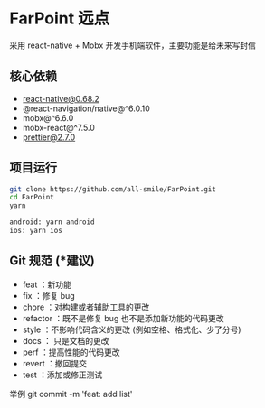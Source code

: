 # FarPoint 远点
采用 react-native + Mobx 开发手机端软件，主要功能是给未来写封信

## 核心依赖
- react-native@0.68.2
- @react-navigation/native@^6.0.10
- mobx@^6.6.0
- mobx-react@^7.5.0
- prettier@2.7.0

## 项目运行
```bash
git clone https://github.com/all-smile/FarPoint.git
cd FarPoint
yarn

android: yarn android
ios: yarn ios
```


## Git 规范 (*建议)
- feat ：新功能
- fix ：修复 bug
- chore ：对构建或者辅助工具的更改
- refactor ：既不是修复 bug 也不是添加新功能的代码更改
- style ：不影响代码含义的更改 (例如空格、格式化、少了分号)
- docs ： 只是文档的更改
- perf ：提高性能的代码更改
- revert ：撤回提交
- test ：添加或修正测试

举例
git commit -m 'feat: add list'